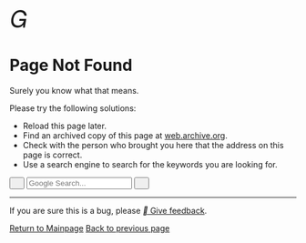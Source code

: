 

<div style="padding-top:2em"><i class="mdui-icon material-icons" style="font-size: 3em;">&#xe002;</i></div>
<h1 mdui-tooltip="{content: '404 The specified document could not be found on the requested page.', position: 'top'}">Page Not Found</h1>

<script>  function getRandomText() {
        const texts = [
                    "Why are you clicking me???",
                    "You're really bored....",
                    "Don't you have anything more valuable to do?",
                    "You must think this is fun.",
                    "I'm so done with you.",
                    "Click again and You'll become a cat girl (",
                    "Click again and I'll make you fly (",
                    "Click again and I'll dox you, I know your IP is 127.0.0.1",
                    "Speechless, can't communicate with you, typical bored mindset",
                    "Clicking this won't help you find where you want to go.",
                    "I don't have time to design easter eggs...",
                    "The site owner is too free, you should chat with him...",
                    "Are you looking for some fun?",
                    "Donate to unlock the original content (running away",
                    "Seems like you don't know what that means.",
                    "<-_<-",
                    "->_->",
                    "Whatever makes you happy.",
                    "Kernel panic - not syncing: Attempted to kill init!",
                    "Something Wrong (999)",
                    "Just do it(R).  ",
                    "I use Arch BTW...",
                    "Do you really read these...",
                    "java.lang.NullPointerException",
                    "Traceback (most recent call last):",
                    "(／‵Д′)／~ ╧╧",
                    "(╯‵□′)╯︵┴─┴",
                    "(´_ゝ`)",
                    "¯\\_(ツ)_/¯",
                    "Illegal instruction (core dumped)",
                    "Bash: No such file or directory.",
                    "Segmentation fault (core dumped)",
                    "java.lang.OutOfMemoryError",
                    "java.lang.FileNotFoundException",
                    "Error: ENOENT: no such file or directory",
                    "Warning: file_get_contents(): failed to open stream: No such file or directory.",
                    "open: No such file or directory",
                    "std::ifstream::failure: No such file or directory",
                    "open: no such file or directory at /?",
                    "thread 'main' panicked at 'called `Result::unwrap()` on an `Err` value: Os { code: 2, kind: NotFound, message: No such file or directory }'",
                    "FileNotFoundError: [Errno 2] No such file or directory.",
                    "Well, I haven't thought about what to say yet..."
                ];
                return texts[Math.floor(Math.random() * texts.length)];  }

    function replaceText() {
        let easter_str = getRandomText();
        window.navigator.vibrate(200);
        document.getElementById("random-text").innerText = easter_str;
    }

</script>

<div class="mdui-hoverable" style="display: inline-block;">
<span id="random-text" style="color: inherit; cursor: pointer;" onclick="replaceText()" mdui-tooltip="{content: 'Click Me!'}">Surely you know what that means.</span>
</div>
<br>

Please try the following solutions:

- Reload this page later.
- Find an archived copy of this page at [web.archive.org](http://web.archive.org/web/20250000000000*/key.stevezmt.top).
- Check with the person who brought you here that the address on this page is correct.
- Use a search engine to search for the keywords you are looking for.
<div class="mdui-textfield mdui-textfield-expandable">
    <div class="mdui-textfield mdui-textfield-expandable">
        <button class="mdui-textfield-icon mdui-btn mdui-btn-icon mdui-btn-small" onclick="searchGoogle()">
            <i class="mdui-icon material-icons">&#xe8b6;</i>
        </button>
        <input class="mdui-textfield-input mdui-textfield-input-small" type="text" id="google-search" placeholder="Google Search..." onkeydown="if(event.key === 'Enter') searchGoogle()" onfocus="this.parentElement.classList.add('mdui-hoverable')" onblur="this.parentElement.classList.remove('mdui-hoverable')"/>
        <button class="mdui-textfield-close mdui-btn mdui-btn-icon mdui-btn-small">
            <i class="mdui-icon material-icons">&#xe5cd;</i>
        </button>
    </div>
</div>
<script>
    function searchGoogle() {
        const query = document.getElementById('google-search').value;
        if (query) {
            window.open(`https://www.google.com/search?q=${encodeURIComponent(query)}`, '_blank');
        }
    }
</script>

---

If you are sure this is a bug, please [<i class="mdui-icon material-icons">&#xe87f;</i> Give feedback](https://github.com/stevezmtstudios/keys/issues/new/choose).

[Return to Mainpage](/)
[Back to previous page](javascript:history.back())
